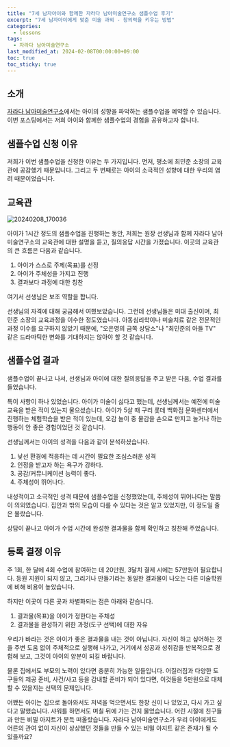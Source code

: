 ```yaml
---
title: "7세 남자아이와 함께한 자라다 남아미술연구소 샘플수업 후기"
excerpt: "7세 남자아이에게 맞춘 미술 과외 - 창의력을 키우는 방법"
categories:
  - lessons
tags:
  - 자라다 남아미술연구소
last_modified_at: 2024-02-08T00:00:00+09:00
toc: true
toc_sticky: true
---
```


## 소개

[자라다 남아미술연구소](https://www.jarada.co.kr/)에서는 아이의 성향을 파악하는 샘플수업을 예약할 수 있습니다. 이번 포스팅에서는 저희 아이와 함께한 샘플수업의 경험을 공유하고자 합니다.

## 샘플수업 신청 이유

저희가 이번 샘플수업을 신청한 이유는 두 가지입니다. 먼저, 평소에 최민준 소장의 교육관에 공감했기 때문입니다. 그리고 두 번째로는 아이의 소극적인 성향에 대한 우리의 염려 때문이었습니다.

## 교육관

![20240208_170036](https://github.com/9oodcat/9oodcat.github.io/assets/6086965/334faf73-6655-4cec-b544-93456efbdfa9)

아이가 1시간 정도의 샘플수업을 진행하는 동안, 저희는 원장 선생님과 함께 자라다 남아미술연구소의 교육관에 대한 설명을 듣고, 질의응답 시간을 가졌습니다. 이곳의 교육관의 큰 흐름은 다음과 같습니다.

1. 아이가 스스로 주제(목표)를 선정
2. 아이가 주체성을 가지고 진행
3. 결과보다 과정에 대한 칭찬

여기서 선생님은 보조 역할을 합니다.

선생님의 자격에 대해 궁금해서 여쭸보았습니다. 그런데 선생님들은 미대 출신이며, 최민준 소장의 교육과정을 이수한 정도였습니다. 아동심리학이나 미술치료 같은 전문적인 과정 이수를 요구하지 않았기 때문에, "오은영의 금쪽 상담소"나 "최민준의 아들 TV" 같은 드라마틱한 변화를 기대하지는 않아야 할 것 같습니다.

## 샘플수업 결과

샘플수업이 끝나고 나서, 선생님과 아이에 대한 질의응답을 주고 받은 다음, 수업 결과를 들었습니다.

특이 사항이 하나 있었습니다. 아이가 미술이 싫다고 했는데, 선생님께서는 예전에 미술 교육을 받은 적이 있는지 물으셨습니다. 아이가 5살 때 구리 롯데 백화점 문화센터에서 진행하는 체험학습을 받은 적이 있는데, 오감 놀이 중 물감을 손으로 만지고 놀거나 하는 행동이 안 좋은 경험이었던 것 같습니다.

선생님께서는 아이의 성격을 다음과 같이 분석하셨습니다.

1. 낯선 환경에 적응하는 데 시간이 필요한 조심스러운 성격
2. 인정을 받고자 하는 욕구가 강하다.
3. 공감/커뮤니케이션 능력이 좋다.
4. 주체성이 뛰어나다.

내성적이고 소극적인 성격 때문에 샘플수업을 신청했었는데, 주체성이 뛰어나다는 말씀이 의외였습니다. 집안과 밖의 모습이 다를 수 있다는 것은 알고 있었지만, 이 정도일 줄은 몰랐습니다.

상담이 끝나고 아이가 수업 시간에 완성한 결과물을 함께 확인하고 칭찬해 주었습니다.

## 등록 결정 이유

주 1회, 한 달에 4회 수업에 참여하는 데 20만원, 3달치 결제 시에는 57만원이 필요합니다. 등원 지원이 되지 않고, 그리기나 만들기라는 동일한 결과물이 나오는 다른 미술학원에 비해 비용이 높았습니다.

하지만 이곳이 다른 곳과 차별화되는 점은 아래와 같습니다.

1. 결과물(목표)을 아이가 정한다는 주체성
2. 결과물을 완성하기 위한 과정(도구 선택)에 대한 자유

우리가 바라는 것은 아이가 좋은 결과물을 내는 것이 아닙니다. 자신이 하고 싶어하는 것을 주변 도움 없이 주체적으로 실행해 나가고, 거기에서 성공과 성취감을 반복적으로 경험해 보고, 그것이 아이의 양분이 되길 바랍니다.

물론 집에서도 부모의 노력이 있다면 충분히 가능한 일들입니다. 어질러짐과 다양한 도구들의 제공 준비, 사건/사고 등을 감내할 준비가 되어 있다면, 이것들을 5만원으로 대체할 수 있을지는 선택의 문제입니다.

어쨌든 아이는 집으로 돌아와서도 저녁을 먹으면서도 한창 신이 나 있었고, 다시 가고 싶다고 말했습니다. 샤워를 하면서도 며칠 뒤에 가는 건지 물었습니다. 어린 시절에 친구들과 만든 비밀 아지트가 문득 떠올랐습니다. 자라다 남아미술연구소가 우리 아이에게도 어른의 관여 없이 자신이 상상했던 것들을 만들 수 있는 비밀 아지트 같은 존재가 될 수 있을까요?
